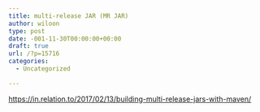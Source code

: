 ```yaml
---
title: multi-release JAR (MR JAR)
author: wiloon
type: post
date: -001-11-30T00:00:00+00:00
draft: true
url: /?p=15716
categories:
  - Uncategorized

---
```

https://in.relation.to/2017/02/13/building-multi-release-jars-with-maven/